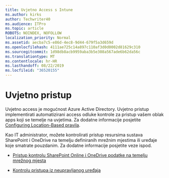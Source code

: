 ```yaml
---
title: Uvjetno Access s Intune
ms.author: kirks
author: Techwriter40
ms.audience: ITPro
ms.topic: article
ROBOTS: NOINDEX, NOFOLLOW
localization_priority: Normal
ms.assetid: aecba7c5-e86d-4ec8-9d44-679f5a3d659d
ms.openlocfilehash: 4111ae725c14a897c110af3d0d0002d81629c310
ms.sourcegitcommit: 1d98db8acb9959aba3b5e308a567ade6b62da56c
ms.translationtype: MT
ms.contentlocale: hr-HR
ms.lasthandoff: 08/22/2019
ms.locfileid: "36520155"
---
```

# <a name="conditional-access"></a>Uvjetno pristup

Uvjetno access je mogućnost Azure Active Directory. Uvjetno pristup implementirati automatizirani access odluke kontrole za pristup vašem oblak apps koji se temelje na uvjetima. Za dodatne informacije posjetite [Configuring Location-Based pravila](https://docs.microsoft.com/azure/active-directory/conditional-access/overview).

Kao IT administrator, možete kontrolirati pristup resursima sustava SharePoint i OneDrive na temelju definiranih mrežnim mjestima ili uređaje koje smatrate pouzdanim. Za dodatne informacije posjetite veze ispod.

- [Pristup kontrolu SharePoint Online i OneDrive podatke na temelju mrežnog mjesta](https://docs.microsoft.com/sharepoint/control-access-based-on-network-location)

- [Kontrolu pristupa iz neupravljanog uređaja](https://docs.microsoft.com/sharepoint/control-access-from-unmanaged-devices)

